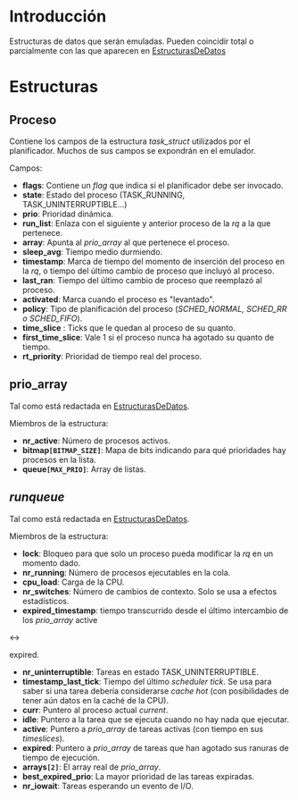 # Introducción #

Estructuras de datos que serán emuladas. Pueden coincidir total o parcialmente con las que aparecen en [EstructurasDeDatos](EstructurasDeDatos.md)

# Estructuras #

## Proceso ##
Contiene los campos de la estructura _task\_struct_ utilizados por el planificador. Muchos de sus campos se expondrán en el emulador.

Campos:
  * **flags**: Contiene un _flag_ que indica si el planificador debe ser invocado.
  * **state**: Estado del proceso (TASK\_RUNNING, TASK\_UNINTERRUPTIBLE...)
  * **prio**: Prioridad dinámica.
  * **run\_list**: Enlaza con el siguiente y anterior proceso de la _rq_ a la que pertenece.
  * **array**: Apunta al _prio\_array_ al que pertenece el proceso.
  * **sleep\_avg**: Tiempo medio durmiendo.
  * **timestamp**: Marca de tiempo del momento de inserción del proceso en la _rq_, o tiempo del último cambio de proceso que incluyó al proceso.
  * **last\_ran**: Tiempo del último cambio de proceso que reemplazó al proceso.
  * **activated**: Marca cuando el proceso es "levantado".
  * **policy**: Tipo de planificación del proceso (_SCHED\_NORMAL, SCHED\_RR o SCHED\_FIFO_).
  * **time\_slice** : Ticks que le quedan al proceso de su quanto.
  * **first\_time\_slice**: Vale 1 si el proceso nunca ha agotado su quanto de tiempo.
  * **rt\_priority**: Prioridad de tiempo real del proceso.

## prio\_array ##

Tal como está redactada en [EstructurasDeDatos](EstructurasDeDatos.md).

Miembros de la estructura:

  * **nr\_active**: Número de procesos activos.
  * **bitmap`[BITMAP_SIZE]`**: Mapa de bits indicando para qué prioridades hay procesos en la lista.
  * **queue`[MAX_PRIO]`**: Array de listas.

## _runqueue_ ##

Tal como está redactada en [EstructurasDeDatos](EstructurasDeDatos.md).

Miembros de la estructura:

  * **lock**: Bloqueo para que solo un proceso pueda modificar la _rq_ en un momento dado.
  * **nr\_running**: Número de procesos ejecutables en la cola.
  * **cpu\_load**: Carga de la CPU.
  * **nr\_switches**: Número de cambios de contexto. Solo se usa a efectos estadísticos.
  * **expired\_timestamp**: tiempo transcurrido desde el último intercambio de los _prio\_array_ active 

&lt;-&gt;

expired.
  * **nr\_uninterruptible**: Tareas en estado TASK\_UNINTERRUPTIBLE.
  * **timestamp\_last\_tick**: Tiempo del último _scheduler tick_. Se usa para saber si una tarea debería considerarse _cache hot_ (con posibilidades de tener aún datos en la caché de la CPU).
  * **curr**: Puntero al proceso actual _current_.
  * **idle**: Puntero a la tarea que se ejecuta cuando no hay nada que ejecutar.
  * **active**: Puntero a _prio\_array_  de tareas activas (con tiempo en sus _timeslices_).
  * **expired**: Puntero a _prio\_array_ de tareas que han agotado sus ranuras de tiempo de ejecución.
  * **arrays`[2]`**: El array real de _prio\_array_.
  * **best\_expired\_prio**: La mayor prioridad de las tareas expiradas.
  * **nr\_iowait**: Tareas esperando un evento de I/O.